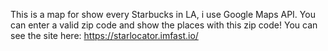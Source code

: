 This is a map for show every Starbucks in LA, i use Google Maps API. You can enter a valid zip code and show the places with this zip code!
You can see the site here: https://starlocator.imfast.io/

